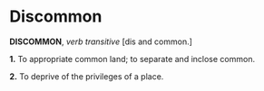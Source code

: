 # Discommon

**DISCOMMON**, _verb transitive_ \[dis and common.\]

**1.** To appropriate common land; to separate and inclose common.

**2.** To deprive of the privileges of a place.